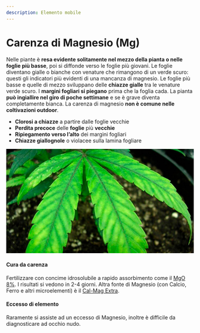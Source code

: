 ```yaml
---
description: Elemento mobile
---
```


# Carenza di Magnesio \(Mg\)

Nelle piante è **resa evidente solitamente nel mezzo della pianta o nelle foglie più basse**, poi si diffonde verso le foglie più giovani. Le foglie diventano gialle o bianche con venature che rimangono di un verde scuro: questi gli indicatori più evidenti di una mancanza di magnesio. Le foglie più basse e quelle di mezzo sviluppano delle **chiazze gialle** tra le venature verde scuro. I **margini fogliari si piegano** prima che la foglia cada. La pianta **può ingiallire nel giro di poche settimane** e se è grave diventa completamente bianca. La carenza di magnesio **non è comune nelle coltivazioni outdoor**.

* **Clorosi a chiazze** a partire dalle foglie vecchie
* **Perdita precoce** delle **foglie** più **vecchie**
* **Ripiegamento verso l’alto** dei margini fogliari
* **Chiazze giallognole** o violacee sulla lamina fogliare

![](../.gitbook/assets/carenza-da-magnesio.jpg)

#### **Cura da carenza**

Fertilizzare con concime idrosolubile a rapido assorbimento come il [MgO 8%](https://www.idroponica.it/bionova-mgo-8-con-magnesio~25856.html). I risultati si vedono in 2-4 giorni. Altra fonte di Magnesio \(con Calcio, Ferro e altri microelementi\) è il [Cal-Mag Extra](https://www.idroponica.it/advanced-nutrients-sensi-calmag-xtra-1l~26326.html).

#### Eccesso di elemento

Raramente si assiste ad un eccesso di Magnesio, inoltre è difficile da diagnosticare ad occhio nudo.

